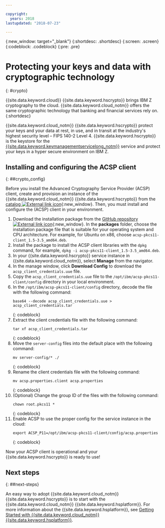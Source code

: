 ```yaml
---

copyright:
  years: 2018
lastupdated: "2018-07-23"

---
```

{:new_window: target="_blank"}
{:shortdesc: .shortdesc}
{:screen: .screen}
{:codeblock: .codeblock}
{:pre: .pre}

# Protecting your keys and data with cryptographic technology
{: #crypto}

{{site.data.keyword.cloud}} {{site.data.keyword.hscrypto}} brings IBM Z cryptography to the cloud. {{site.data.keyword.cloud_notm}} offers the same cryptographic technology that banking and financial services rely on.
{:shortdesc}

{{site.data.keyword.cloud_notm}} {{site.data.keyword.hscrypto}} protect your keys and your data at rest, in use, and in transit at the industry's highest security level – FIPS 140-2 Level 4. {{site.data.keyword.hscrypto}} is the keystore for the [{{site.data.keyword.keymanagementservicelong_notm}}](/docs/services/hs-crypto/index.html) service and protect your keys in a hyper secure environment on IBM Z.

## Installing and configuring the ACSP client
{: ##crypto_config}

Before you install the Advanced Cryptography Service Provider (ACSP) client, create and provision an instance of the {{site.data.keyword.cloud_notm}} {{site.data.keyword.hscrypto}} from the [catalog ![External link icon](../../icons/launch-glyph.svg "External link icon")](https://{DomainName}/catalog/services/hyper-protect-crypto-services){:new_window}. Then, you must install and configure the (ACSP) client in your environment.

1. Download the installation package from the [GitHub repository ![External link icon](../../icons/launch-glyph.svg "External link icon")](https://github.com/ibm-developer/ibm-cloud-hyperprotectcrypto){:new_window}. In the **packages** folder, choose the installation package file that is suitable for your operating system and CPU architecture. For example, for Ubuntu on x86, choose `acsp-pkcs11-client_1.5-3.5_amd64.deb`.
2. Install the package to install the ACSP client libraries with the `dpkg` command, for example, `dpkg -i acsp-pkcs11-client_1.5-3.5_amd64.deb`.
3. In your {{site.data.keyword.hscrypto}} service instance in {{site.data.keyword.cloud_notm}}, select **Manage** from the navigator.
4. In the manage window, click **Download Config** to download the `acsp_client_credentials.uue` file.
5. Copy the `acsp_client_credentials.uue` file to the `/opt/ibm/acsp-pkcs11-client/config` directory in your local environment.
6. In the `/opt/ibm/acsp-pkcs11-client/config` directory, decode the file with the following command:
   ```
   base64 --decode acsp_client_credentials.uue > acsp_client_credentials.tar
   ```
   {: codeblock}
7. Extract the client credentials file with the following command:
   ```
   tar xf acsp_client_credentials.tar
   ```
   {: codeblock}
8. Move the `server-config` files into the default place with the following command:
   ```
   mv server-config/* ./
   ```
   {: codeblock}
9. Rename the client credentials file with the following command:
   ```
   mv acsp.properties.client acsp.properties
   ```
   {: codeblock}
10. (Optional) Change the group ID of the files with the following command:
    ```
    chown root.pkcs11 *
    ```
    {: codeblock}
11. Enable ACSP to use the proper config for the service instance in the cloud:
    ```
    export ACSP_P11=/opt/ibm/acsp-pkcs11-client/config/acsp.properties
    ```
    {: codeblock}

Now your ACSP client is operational and your {{site.data.keyword.hscrypto}} is ready to use!

## Next steps
{: ##next-steps}

An easy way to adopt {{site.data.keyword.cloud_notm}} {{site.data.keyword.hscrypto}} is to start with the {{site.data.keyword.cloud_notm}} {{site.data.keyword.hsplatform}}. For more information about the {{site.data.keyword.hsplatform}}, see [Getting Started with {{site.data.keyword.cloud_notm}} {{site.data.keyword.hsplatform}}](/docs/services/hypersecure-platform/index.html).

